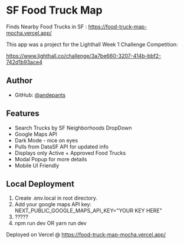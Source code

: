 
# SF Food Truck Map

Finds Nearby Food Trucks in SF : https://food-truck-map-mocha.vercel.app/

This app was a project for the Lighthall Week 1 Challenge Competition:

https://www.lighthall.co/challenge/3a7be660-3207-414b-bbf2-742d1b93ace4

## Author

- GitHub: [@andepants](https://github.com/andepants)


## Features

- Search Trucks by SF Neighborhoods DropDown
- Google Maps API
- Dark Mode - nice on eyes
- Pulls from DataSF API for updated info
- Displays only Active + Approved Food Trucks
- Modal Popup for more details
- Mobile UI Friendly

## Local Deployment

1. Create .env.local in root directory.
2. Add your google maps API key: NEXT_PUBLIC_GOOGLE_MAPS_API_KEY="YOUR KEY HERE"
3. ?????
4. npm run dev OR yarn run dev

Deployed on Vercel @ https://food-truck-map-mocha.vercel.app/

